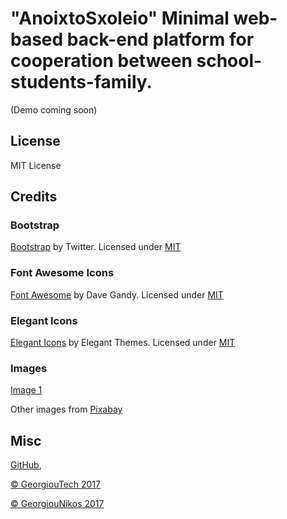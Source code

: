 # "AnoixtoSxoleio" Minimal web-based back-end platform for cooperation between school-students-family.

(Demo coming soon)

## License

MIT License

## Credits 

### Bootstrap

[Bootstrap](http://getbootstrap.com/) by Twitter. Licensed under [MIT](https://github.com/twbs/bootstrap/blob/master/LICENSE)

### Font Awesome Icons 

[Font Awesome](http://fortawesome.github.io/Font-Awesome/) by Dave Gandy. Licensed under [MIT](http://opensource.org/licenses/mit-license.html)

### Elegant Icons 

[Elegant Icons](http://www.elegantthemes.com/blog/resources/elegant-icon-font/) by Elegant Themes. Licensed under [MIT](http://opensource.org/licenses/mit-license.html)

### Images

[Image 1](https://www.flickr.com/photos/130855607@N05/16086503254/sizes/o/)

Other images from [Pixabay](https://pixabay.com/)

## Misc

[GitHub](https://github.com/dizars1776), 

[© GeorgiouTech 2017](http://www.georgioutech.com)

[© GeorgiouNikos 2017](http://georgiounikos.gr)


